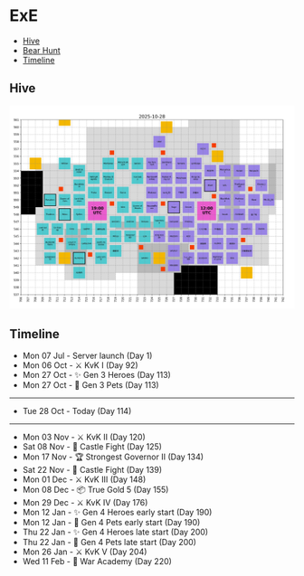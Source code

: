 # ExE

- [Hive](hive/README.md)
- [Bear Hunt](bear_hunt/README.md)
- [Timeline](#timeline)

## Hive

<!-- [[[cog
# Display the latest hive map
import re
from pathlib import Path
pattern = re.compile(r"(\d{4}-\d{2}-\d{2})_hive\.png")
imgs_dir = Path("hive", "images")
hive_map_fpath = sorted(
  [fpath for fpath in imgs_dir.iterdir() if pattern.match(fpath.name)]
)[-1]
print(f"![hive map]({hive_map_fpath})")
]]] -->

![hive map](hive/images/2025-10-28_hive.png)

<!-- [[[end]]] -->

## Timeline

<!-- [[[cog
from timeline import make_timeline
timeline = make_timeline()
for line in timeline:
    print(line)
]]] -->

- Mon 07 Jul - Server launch (Day 1)
- Mon 06 Oct - ⚔ KvK I (Day 92)
- Mon 27 Oct - ✨ Gen 3 Heroes (Day 113)
- Mon 27 Oct - 🐶 Gen 3 Pets (Day 113)

______________________________________________________________________

- Tue 28 Oct - Today (Day 114)

______________________________________________________________________

- Mon 03 Nov - ⚔ KvK II (Day 120)
- Sat 08 Nov - 🏰 Castle Fight (Day 125)
- Mon 17 Nov - 🏆 Strongest Governor II (Day 134)
- Sat 22 Nov - 🏰 Castle Fight (Day 139)
- Mon 01 Dec - ⚔ KvK III (Day 148)
- Mon 08 Dec - 📦 True Gold 5 (Day 155)
- Mon 29 Dec - ⚔ KvK IV (Day 176)
- Mon 12 Jan - ✨ Gen 4 Heroes early start (Day 190)
- Mon 12 Jan - 🐶 Gen 4 Pets early start (Day 190)
- Thu 22 Jan - ✨ Gen 4 Heroes late start (Day 200)
- Thu 22 Jan - 🐶 Gen 4 Pets late start (Day 200)
- Mon 26 Jan - ⚔ KvK V (Day 204)
- Wed 11 Feb - 🏫 War Academy (Day 220)

<!-- [[[end]]] -->
